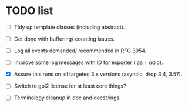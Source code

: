 # TODO list

- [ ] Tidy up template classes (including abstract).

- [ ] Get done with buffering/ counting issues.

- [ ] Log all events demanded/ recommended in RFC 3954.

- [ ] Improve some log messages with ID for exporter (ipa + odid).

- [x] Assure this runs on all targeted 3.x versions (asyncio, drop 3.4, 3.5?).

- [ ] Switch to gpl2 license for at least core things?

- [ ] Terminology cleanup in doc and docstrings.
